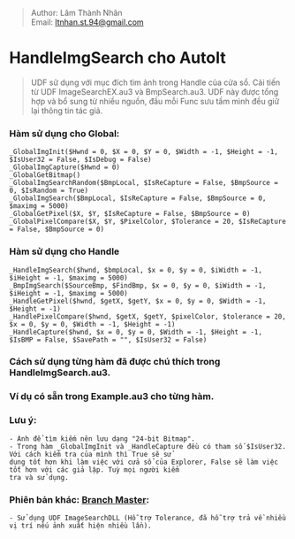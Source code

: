 > Author: Lâm Thành Nhân\
> Email: ltnhan.st.94@gmail.com
# HandleImgSearch cho AutoIt
> UDF sử dụng với mục đích tìm ảnh trong Handle của cửa sổ. Cải tiến từ UDF ImageSearchEX.au3 và BmpSearch.au3.
> UDF này được tổng hợp và bổ sung từ nhiều nguồn, đầu mỗi Func sưu tầm mình đều giữ lại thông tin tác giả.

### Hàm sử dụng cho Global:
    _GlobalImgInit($Hwnd = 0, $X = 0, $Y = 0, $Width = -1, $Height = -1, $IsUser32 = False, $IsDebug = False)
    _GlobalImgCapture($Hwnd = 0)
    _GlobalGetBitmap()
    _GlobalImgSearchRandom($BmpLocal, $IsReCapture = False, $BmpSource = 0, $IsRandom = True)
    _GlobalImgSearch($BmpLocal, $IsReCapture = False, $BmpSource = 0, $maximg = 5000)
    _GlobalGetPixel($X, $Y, $IsReCapture = False, $BmpSource = 0)
    _GlobalPixelCompare($X, $Y, $PixelColor, $Tolerance = 20, $IsReCapture = False, $BmpSource = 0)
### Hàm sử dụng cho Handle
    _HandleImgSearch($hwnd, $bmpLocal, $x = 0, $y = 0, $iWidth = -1, $iHeight = -1, $maximg = 5000)
    _BmpImgSearch($SourceBmp, $FindBmp, $x = 0, $y = 0, $iWidth = -1, $iHeight = -1, $maximg = 5000)
    _HandleGetPixel($hwnd, $getX, $getY, $x = 0, $y = 0, $Width = -1, $Height = -1)
    _HandlePixelCompare($hwnd, $getX, $getY, $pixelColor, $tolerance = 20, $x = 0, $y = 0, $Width = -1, $Height = -1)
    _HandleCapture($hwnd, $x = 0, $y = 0, $Width = -1, $Height = -1, $IsBMP = False, $SavePath = "", $IsUser32 = False)

### Cách sử dụng từng hàm đã được chú thích trong HandleImgSearch.au3.
### Ví dụ có sẵn trong Example.au3 cho từng hàm.
### Lưu ý: 
    - Ảnh để tìm kiếm nên lưu dạng "24-bit Bitmap".
    - Trong hàm _GlobalImgInit và _HandleCapture đều có tham số $IsUser32. Với cách kiểm tra của mình thì True sẽ sử 
    dụng tốt hơn khi làm việc với cửa sổ của Explorer, False sẽ làm việc tốt hơn với các giả lập. Tuỳ mọi người kiểm 
    tra và sử dụng.
### Phiên bản khác: [Branch Master](https://github.com/ltnhanst94/AutoIt_HandleImgSearch/tree/master): 
    - Sử dụng UDF ImageSearchDLL (Hỗ trợ Tolerance, đã hỗ trợ trả về nhiều vị trí nếu ảnh xuất hiện nhiều lần).
